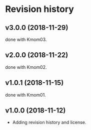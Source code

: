 Revision history
=================

v3.0.0 (2018-11-29)
------------------
done with Kmom03.

v2.0.0 (2018-11-22)
------------------
done with Kmom02.

v1.0.1 (2018-11-15)
------------------
done with Kmom01.

v1.0.0 (2018-11-12)
------------------
* Adding revision history and license.
